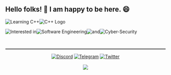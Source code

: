 <h2 align="left">Hello folks! 👋 I am happy to be here. 😄</h2>

![Learning C++](https://img.shields.io/badge/-Currently_learning_⇒-8A2BE2)![C++ Logo](https://img.shields.io/badge/-C++-blue?style=flat&logo=c%2B%2B)

![Interested in](https://img.shields.io/badge/-Interested_in_⇒-0A0A0A)![Software Engineering](https://img.shields.io/badge/-software_engineering-blue)![and](https://img.shields.io/badge/-and-126e1e)![Cyber-Security](https://img.shields.io/badge/-cyber--security-8f294b)

<br>
<hr style="border: none; height: 2px; background: #333; border-radius: 2px;">

<div align="center">
  <a href="https://discord.gg/X"><img src="https://img.shields.io/badge/Discord-%237289DA.svg?logo=discord&logoColor=white" alt="Discord"></a>
  <a href="https://telegram.org"><img src="https://img.shields.io/badge/Telegram-2CA5E0?logo=telegram&logoColor=white" alt="Telegram"></a>
  <a href="https://twitter.com/X"><img src="https://img.shields.io/badge/Twitter-%231DA1F2.svg?logo=Twitter&logoColor=white" alt="Twitter"></a>
</div>  
<br>
<div align="center">
<img src="https://komarev.com/ghpvc/?username=Cod3Druid&&style=flat-square" align="center" />
</div>  

<!--
**Cod3Druid/Cod3Druid** is a ✨ _special_ ✨ repository because its `README.md` (this file) appears on your GitHub profile.

Here are some ideas to get you started:

- 🔭 I’m currently working on ...
- 🌱 I’m currently learning ...
- 👯 I’m looking to collaborate on ...
- 🤔 I’m looking for help with ...
- 💬 Ask me about ...
- 📫 How to reach me: ...
- 😄 Pronouns: ...
- ⚡ Fun fact: ...
-->
